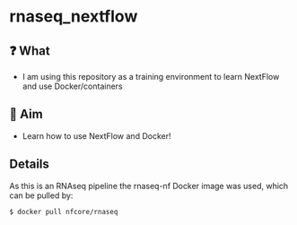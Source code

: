 # rnaseq_nextflow

## ❓ What
- I am using this repository as a training environment to learn NextFlow and use Docker/containers

## 🎯 Aim
- Learn how to use NextFlow and Docker!

## Details
As this is an RNAseq pipeline the rnaseq-nf Docker image was used, which can be pulled by:
```
$ docker pull nfcore/rnaseq
```